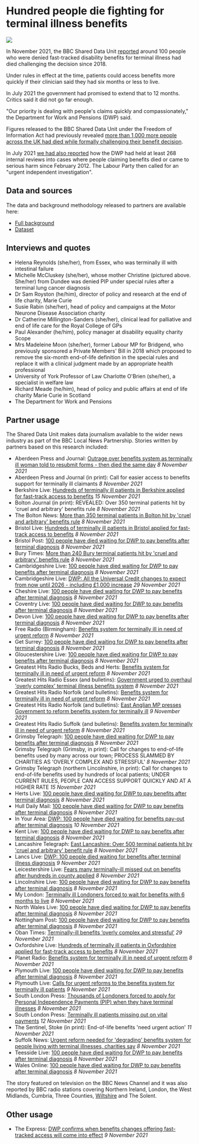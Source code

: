 # Hundred people die fighting for terminal illness benefits

![](https://ichef.bbci.co.uk/news/976/cpsprodpb/15B40/production/_121269888_pictureone.jpg)

In November 2021, the BBC Shared Data Unit [reported](https://www.bbc.co.uk/news/uk-59067101) around 100 people who were denied fast-tracked disability benefits for terminal illness had died challenging the decision since 2018.

Under rules in effect at the time, patients could access benefits more quickly if their clinician said they had six months or less to live.

In July 2021 the government had promised to extend that to 12 months. Critics said it did not go far enough.

"Our priority is dealing with people's claims quickly and compassionately," the Department for Work and Pensions (DWP) said.

Figures released to the BBC Shared Data Unit under the Freedom of Information Act had previously revealed [more than 1,000 more people across the UK had died while formally challenging their benefit decision](https://www.bbc.co.uk/news/uk-58284613).

In July 2021 [we had also reported](https://www.bbc.co.uk/news/uk-57726608) how the DWP had held at least 268 internal reviews into cases where people claiming benefits died or came to serious harm since February 2012. The Labour Party then called for an "urgent independent investigation".

## Data and sources

The data and background methodology released to partners are available here:
* [Full background](https://docs.google.com/document/d/1bc_qjyefCX1icNvOHXTNA5yJ9vxSrVf5VoQ9vA1o_48/edit?usp=sharing)
* [Dataset](https://docs.google.com/spreadsheets/d/1mlTaN3LxWzYDitgX8vsW0LaVlvxvlPmTAy39SHyITOM/edit?usp=sharing)

## Interviews and quotes

* Helena Reynolds (she/her), from Essex, who was terminally ill with intestinal failure
* Michelle McCluskey (she/her), whose mother Christine (pictured above. She/her) from Dundee was denied PIP under special rules after a terminal lung cancer diagnosis
* Dr Sam Royston (he/him), director of policy and research at the end of life charity, Marie Curie
* Susie Rabin (she/her), head of policy and campaigns at the Motor Neurone Disease Association charity
* Dr Catherine Millington-Sanders (she/her), clinical lead for palliative and end of life care for the Royal College of GPs
* Paul Alexander (he/him), policy manager at disability equality charity Scope
* Mrs Madeleine Moon (she/her), former Labour MP for Bridgend, who previously sponsored a Private Members' Bill in 2018 which proposed to remove the six-month end-of-life definition in the special rules and replace it with a clinical judgment made by an appropriate health professional 
* University of York Professor of Law Charlotte O'Brien (she/her), a specialist in welfare law
* Richard Meade (he/him), head of policy and public affairs at end of life charity Marie Curie in Scotland
* The Department for Work and Pensions

## Partner usage

The Shared Data Unit makes data journalism available to the wider news industry as part of the BBC Local News Partnership.
Stories written by partners based on this research included:

* Aberdeen Press and Journal: [Outrage over benefits system as terminally ill woman told to resubmit forms - then died the same day](https://www.pressandjournal.co.uk/fp/lifestyle/health-and-wellbeing/3652203/outrage-over-benefits-system-as-terminally-ill-woman-told-to-resubmit-forms-then-died-the-same-day/) *8 November 2021*
* Aberdeen Press and Journal (in print): Call for easier access to benefits support for terminally ill claimants *8 November 2021*
* Berkshire Live: [Hundreds of terminally ill patients in Berkshire applied for fast-track access to benefits](https://www.getreading.co.uk/news/reading-berkshire-news/hundreds-terminally-ill-patients-berkshire-22154987) *15 November 2021*
* Bolton Journal (in print): REVEALED: Over 350 terminal patients hit by 'cruel and arbitrary' benefits rule *8 November 2021*
* The Bolton News: [More than 350 terminal patients in Bolton hit by 'cruel and arbitrary' benefits rule](https://www.theboltonnews.co.uk/news/19691861.350-terminal-patients-bolton-hit-cruel-arbitrary-benefits-rule/) *8 November 2021*
* Bristol Live: [Hundreds of terminally ill patients in Bristol applied for fast-track access to benefits](https://www.bristolpost.co.uk/news/bristol-news/hundreds-terminally-ill-patients-bristol-6167370) *8 November 2021*
* Bristol Post: [100 people have died waiting for DWP to pay benefits after terminal diagnosis](https://www.bristolpost.co.uk/news/uk-world-news/100-people-died-waiting-dwp-6174572) *8 November 2021*
* Bury Times: [More than 240 Bury terminal patients hit by 'cruel and arbitrary' benefits rule](https://www.burytimes.co.uk/news/19691925.240-bury-terminal-patients-hit-cruel-arbitrary-benefits-rule/) *8 November 2021*
* Cambridgeshire Live: [100 people have died waiting for DWP to pay benefits after terminal diagnosis](https://www.cambridge-news.co.uk/news/uk-world-news/100-people-died-waiting-dwp-22098357) *8 November 2021*
* Cambridgeshire Live: [DWP: All the Universal Credit changes to expect from now until 2026 - including £1,000 increase](https://www.cambridge-news.co.uk/news/uk-world-news/dwp-universal-credit-changes-expect-22305022) *29 November 2021*
* Cheshire Live: [100 people have died waiting for DWP to pay benefits after terminal diagnosis](https://www.cheshire-live.co.uk/news/uk-world-news/100-people-died-waiting-dwp-22098357) *8 November 2021*
* Coventry Live: [100 people have died waiting for DWP to pay benefits after terminal diagnosis](https://www.coventrytelegraph.net/news/uk-world-news/100-people-died-waiting-dwp-22098357) *8 November 2021*
* Devon Live: [100 people have died waiting for DWP to pay benefits after terminal diagnosis](https://www.devonlive.com/news/uk-world-news/100-people-died-waiting-dwp-6174572) *8 November 2021* 
* Free Radio (Birmingham): [Benefits system for terminally ill in need of urgent reform](https://planetradio.co.uk/free/uk/news/benefits-system-terminally-ill/) *8 November 2021*
* Get Surrey: [100 people have died waiting for DWP to pay benefits after terminal diagnosis](https://www.getsurrey.co.uk/news/uk-world-news/100-people-died-waiting-dwp-22098357) *8 November 2021*
* Gloucestershire Live: [100 people have died waiting for DWP to pay benefits after terminal diagnosis](https://www.gloucestershirelive.co.uk/news/uk-world-news/100-people-died-waiting-dwp-6174572) *8 November 2021*
* Greatest Hits Radio Bucks, Beds and Herts: [Benefits system for terminally ill in need of urgent reform](https://planetradio.co.uk/greatest-hits/beds-bucks-herts/news/benefits-system-for-terminally-ill-in-need-of-urgent-reform/) *8 November 2021*
* Greatest Hits Radio Essex (and bulletins): [Government urged to overhaul 'overly complex' terminal illness benefits system](https://planetradio.co.uk/greatest-hits/essex/news/government-urged-to-overhaul-overly-complex-terminal-benefits-system-essex/) *8 November 2021*
* Greatest Hits Radio Norfolk (and bulletins): [Benefits system for terminally ill in need of urgent reform](https://planetradio.co.uk/greatest-hits/norfolk/news/benefits-system-terminally-ill-norfolk/) *8 November 2021*
* Greatest Hits Radio Norfolk (and bulletins): [East Anglian MP presses Government to reform benefits system for terminally ill](https://planetradio.co.uk/greatest-hits/norfolk/news/east-mp-calls-government-reform-terminal-illness-benefits/) *9 November 2021*
* Greatest Hits Radio Suffolk (and bulletins): [Benefits system for terminally ill in need of urgent reform](https://planetradio.co.uk/greatest-hits/suffolk/news/benefits-system-terminally-ill-suffolk/) *8 November 2021*
* Grimsby Telegraph: [100 people have died waiting for DWP to pay benefits after terminal diagnosis](https://www.grimsbytelegraph.co.uk/news/uk-world-news/100-people-died-waiting-dwp-6174572) *8 November 2021*
* Grimsby Telegraph (Grimsby, in print): Call for changes to end-of-life benefits used by many across our town; PROCESS SLAMMED BY CHARITIES AS 'OVERLY COMPLEX AND STRESSFUL' *8 November 2021*
* Grimsby Telegraph (northern Lincolnshire, in print): Call for changes to end-of-life benefits used by hundreds of local patients; UNDER CURRENT RULES, PEOPLE CAN ACCESS SUPPORT QUICKLY AND AT A HIGHER RATE *15 November 2021*
* Herts Live: [100 people have died waiting for DWP to pay benefits after terminal diagnosis](https://www.hertfordshiremercury.co.uk/news/uk-world-news/100-people-died-waiting-dwp-6174572) *8 November 2021*
* Hull Daily Mail: [100 people have died waiting for DWP to pay benefits after terminal diagnosis](https://www.hulldailymail.co.uk/news/uk-world-news/100-people-died-waiting-dwp-6174572) *8 November 2021*
* In Your Area: [DWP: 100 people have died waiting for benefits pay-out after terminal diagnosis](https://www.inyourarea.co.uk/news/dwp-100-people-have-died-waiting-for/) *10 November 2021*
* Kent Live: [100 people have died waiting for DWP to pay benefits after terminal diagnosis](https://www.kentlive.news/news/uk-world-news/100-people-died-waiting-dwp-6174572) *8 November 2021*
* Lancashire Telegraph: [East Lancashire: Over 500 terminal patients hit by 'cruel and arbitrary' benefit rule](https://www.lancashiretelegraph.co.uk/news/19692001.east-lancashire-500-terminal-patients-hit-cruel-arbitrary-benefit-rule/) *8 November 2021*
* Lancs Live: [DWP: 100 people died waiting for benefits after terminal illness diagnosis](https://www.lancs.live/news/uk-world-news/dwp-100-people-died-waiting-22109472) *9 November 2021*
* Leicestershire Live: [Fears many terminally-ill missed out on benefits after hundreds in county applied](https://www.leicestermercury.co.uk/news/local-news/fears-many-terminally-ill-missed-6172559) *8 November 2021*
* Lincolnshire Live: [100 people have died waiting for DWP to pay benefits after terminal diagnosis](https://www.lincolnshirelive.co.uk/news/uk-world-news/100-people-died-waiting-dwp-6174572) *8 November 2021*
* My London: [Terminally ill Londoners forced to wait for benefits with 6 months to live](https://www.mylondon.news/news/health/terminally-ill-londoners-forced-wait-22100771) *8 November 2021*
* North Wales Live: [100 people have died waiting for DWP to pay benefits after terminal diagnosis](https://www.dailypost.co.uk/news/uk-world-news/100-people-died-waiting-dwp-22098357) *8 November 2021*
* Nottingham Post: [100 people have died waiting for DWP to pay benefits after terminal diagnosis](https://www.nottinghampost.com/news/uk-world-news/100-people-died-waiting-dwp-6174572) *8 November 2021*
* Oban Times: [Terminally-ill benefits ‘overly complex and stressful’](https://www.obantimes.co.uk/2021/11/28/terminally-ill-benefits-overly-complex-and-stressful/) *29 November 2021*
* Oxfordshire Live: [Hundreds of terminally ill patients in Oxfordshire applied for fast-track access to benefits](https://www.oxfordshirelive.co.uk/news/oxfordshire-news/hundreds-terminally-ill-patients-oxfordshire-6168404) *8 November 2021*
* Planet Radio: [Benefits system for terminally ill in need of urgent reform](https://planetradio.co.uk/hits-radio/uk/news/benefits-system-terminally-ill/) *8 November 2021*
* Plymouth Live: [100 people have died waiting for DWP to pay benefits after terminal diagnosis](https://www.plymouthherald.co.uk/news/uk-world-news/100-people-died-waiting-dwp-6174572) *8 November 2021*
* Plymouth Live: [Calls for urgent reforms to the benefits system for terminally ill patients](https://www.plymouthherald.co.uk/news/plymouth-news/calls-urgent-reforms-benefits-system-6180861) *9 November 2021*
* South London Press: [Thousands of Londoners forced to apply for Personal Independence Payments (PIP) when they have terminal illnesses](https://londonnewsonline.co.uk/thousands-of-londoners-forced-to-apply-for-universal-credit-when-they-have-terminal-illnesses/) *8 November 2021*
* South London Press: [Terminally ill patients missing out on vital payments](https://londonnewsonline.co.uk/terminally-ill-patients-missing-out-on-vital-payments/) *12 November 2021*
* The Sentinel, Stoke (in print): End-of-life benefits 'need urgent action' *11 November 2021*
* Suffolk News: [Urgent reform needed for 'degrading' benefits system for people living with terminal illnesses, charities say](https://www.suffolknews.co.uk/lowestoft/urgent-reform-needed-for-degrading-benefits-system-for-peo-9224457/) *8 November 2021*
* Teesside Live: [100 people have died waiting for DWP to pay benefits after terminal diagnosis](https://www.gazettelive.co.uk/news/uk-world-news/100-people-died-waiting-dwp-22098357) *8 November 2021*
* Wales Online: [100 people have died waiting for DWP to pay benefits after terminal diagnosis](https://www.walesonline.co.uk/news/uk-news/100-people-died-waiting-dwp-22098357) *8 November 2021* 

The story featured on television on the BBC News Channel and it was also reported by BBC radio stations covering Northern Ireland, London, the West Midlands, Cumbria, Three Counties, [Wiltshire](https://twitter.com/BBCWiltshire/status/1457597639609004033) and The Solent.

## Other usage

* The Express: [DWP confirms when benefits changes offering fast-tracked access will come into effect](https://www.express.co.uk/finance/personalfinance/1518568/dwp-pip-universal-credit-attendance-allowance-terminal-fast-tracked-benefits-2022) *9 November 2021*
